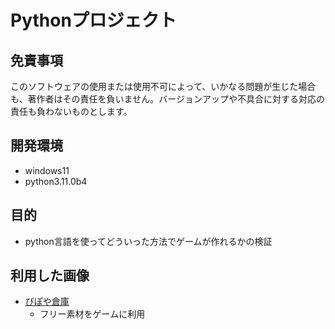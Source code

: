 # Pythonプロジェクト

## 免責事項

このソフトウェアの使用または使用不可によって、いかなる問題が生じた場合も、著作者はその責任を負いません。バージョンアップや不具合に対する対応の責任も負わないものとします。

## 開発環境
- windows11
- python3.11.0b4

## 目的
- python言語を使ってどういった方法でゲームが作れるかの検証

## 利用した画像
- [ぴぽや倉庫](https://pipoya.net/sozai/)
    - フリー素材をゲームに利用

